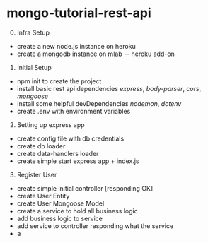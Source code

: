 # mongo-tutorial-rest-api

0. Infra Setup
- create a new node.js instance on heroku
- create a mongodb instance on mlab -- heroku add-on

1. Initial Setup
- npm init to create the project
- install basic rest api dependencies *express*, *body-parser*, *cors*, *mongoose*
- install some helpful devDependencies *nodemon*, *dotenv*
- create .env with environment variables

2. Setting up express app
- create config file with db credentials
- create db loader
- create data-handlers loader
- create simple start express app + index.js

3. Register User
- create simple initial controller [responding OK]
- create User Entity
- create User Mongoose Model
- create a service to hold all business logic
- add business logic to service
- add service to controller responding what the service
- a
